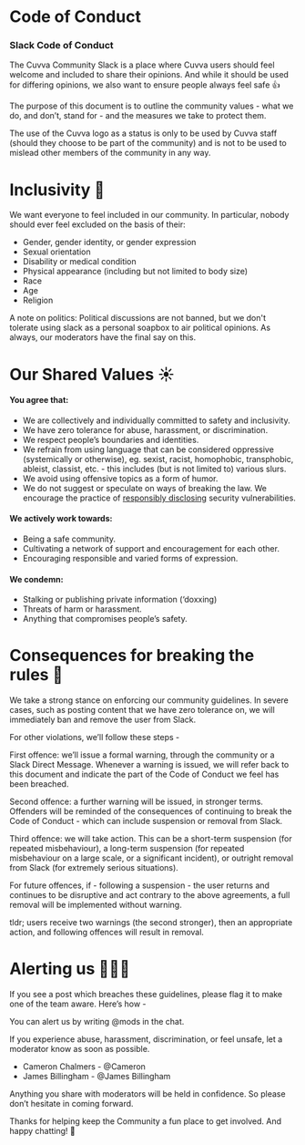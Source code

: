 # Code of Conduct
### Slack Code of Conduct


The Cuvva Community Slack is a place where Cuvva users should feel welcome and included to share their opinions. And while it should be used for differing opinions, we also want to ensure people always feel safe 👍

The purpose of this document is to outline the community values - what we do, and don’t, stand for - and the measures we take to protect them.

The use of the Cuvva logo as a status is only to be used by Cuvva staff (should they choose to be part of the community) and is not to be used to mislead other members of the community in any way.


# Inclusivity 🙌
We want everyone to feel included in our community. In particular, nobody should ever feel excluded on the basis of their:

* Gender, gender identity, or gender expression
* Sexual orientation
* Disability or medical condition
* Physical appearance (including but not limited to body size)
* Race
* Age
* Religion

A note on politics: Political discussions are not banned, but we don't tolerate using slack as a personal soapbox to air political opinions. As always, our moderators have the final say on this.

# Our Shared Values ☀️

#### You agree that:

  * We are collectively and individually committed to safety and inclusivity.
  * We have zero tolerance for abuse, harassment, or discrimination.
  * We respect people’s boundaries and identities.
  * We refrain from using language that can be considered oppressive (systemically or otherwise), eg. sexist, racist, homophobic, transphobic, ableist, classist, etc. - this includes (but is not limited to) various slurs.
  * We avoid using offensive topics as a form of humor.
  * We do not suggest or speculate on ways of breaking the law. We encourage the practice of [responsibly disclosing](https://www.bugcrowd.com/resource/what-is-responsible-disclosure/) security vulnerabilities.

#### We actively work towards:

  * Being a safe community.
  * Cultivating a network of support and encouragement for each other.
  * Encouraging responsible and varied forms of expression.

#### We condemn:

  * Stalking or publishing private information (‘doxxing)
  * Threats of harm or harassment.
  * Anything that compromises people’s safety.


# Consequences for breaking the rules 🚨

We take a strong stance on enforcing our community guidelines. In severe cases, such as posting content that we have zero tolerance on, we will immediately ban and remove the user from Slack.

For other violations, we’ll follow these steps -

First offence: we’ll issue a formal warning, through the community or a Slack Direct Message. Whenever a warning is issued, we will refer back to this document and indicate the part of the Code of Conduct we feel has been breached.

Second offence: a further warning will be issued, in stronger terms. Offenders will be reminded of the consequences of continuing to break the Code of Conduct - which can include suspension or removal from Slack.

Third offence: we will take action. This can be a short-term suspension (for repeated misbehaviour), a long-term suspension (for repeated misbehaviour on a large scale, or a significant incident), or outright removal from Slack (for extremely serious situations).

For future offences, if - following a suspension - the user returns and continues to be disruptive and act contrary to the above agreements, a full removal will be implemented without warning.

tldr; users receive two warnings (the second stronger), then an appropriate action, and following offences will result in removal.

# Alerting us 🙋🙋‍♂️

If you see a post which breaches these guidelines, please flag it to make one of the team aware. Here’s how -

You can alert us by writing @mods in the chat.

If you experience abuse, harassment, discrimination, or feel unsafe, let a moderator know as soon as possible.

- Cameron Chalmers - @Cameron
- James Billingham - @James Billingham

Anything you share with moderators will be held in confidence. So please don’t hesitate in coming forward.

Thanks for helping keep the Community a fun place to get involved. And happy chatting! 💖

